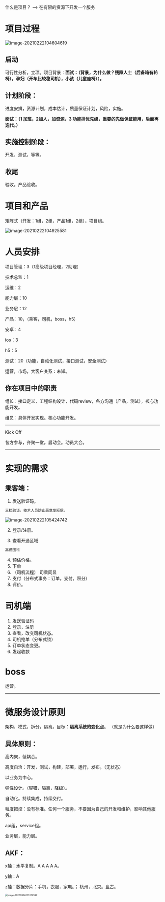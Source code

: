 什么是项目？ --> 在有限的资源下开发一个服务

# 项目过程

 ![image-20210222104604619](images/image-20210222104604619.png)

## 启动

可行性分析，立项。项目背景：**面试：（背景，为什么做？残障人士（后备箱有轮椅），孕妇（开车比较稳司机），小孩（儿童座椅））。**



## 计划阶段：

进度安排，资源计划，成本估计，质量保证计划，风险，实施。

**面试：（1 加班，2加人，加资源，3 功能排优先级，重要的先做保证能用，后面再迭代。）**



## 实施控制阶段：

开发，测试，等等。



## 收尾

验收。产品验收。



# 项目和产品

矩阵式（开发：1组，2组，产品1组，2组），项目组。

 ![image-20210222104925581](images/image-20210222104925581.png)

# 人员安排

项目管理：3（1高级项目经理，2助理）

技术总监：1

运维：2

能力层：10

业务层：12

产品：10，（乘客，司机，boss，h5）

安卓：4

ios：3

h5：5

测试：20（功能，自动化测试，接口测试，安全测试）

运营，市场，大客户关系：未知。

## 你在项目中的职责

组长：接口定义，工程结构设计，代码review，各方沟通（产品，测试），核心功能开发。

组员：具体开发实现。核心功能开发。





----

Kick Off

各方参与，齐聚一堂。启动会。动员大会。

---



# 实现的需求

## 乘客端：

1. 发送验证码。

```sh
三挡验证。技术人员防止恶意发短信。
```

 ![image-20210222105424742](images/image-20210222105424742.png)

2. 登录/注册。

3. 查看开通区域

```sh
高德围栏
```

4. 预估价格。
5. 下单
6. （司机流程）  司乘同显
7. 支付（分布式事务：订单，支付，积分）
8. 评价。

# 司机端

1. 发送验证码
2. 登录，注册
3. 查看，改变司机状态。
4. 司机抢单（分布式锁）
5. 订单状态变更。
6. 发起收款

# boss

运营。



---

# 微服务设计原则

架构，模式，拆分，隔离。目标：**隔离系统的变化点**。  （就是为什么要这样做）



## 具体原则：

高内聚，低耦合。

高度自治：开发，测试，构建，部署，运行，发布。（无状态）

以业务为中心。

弹性设计。（容错，隔离，降级）。

自动化。持续集成，持续交付。

粒度把控：没有标准。任何一个服务，不要因为自己的开发和维护，影响其他服务。



api组，service组。

业务层，能力层。



## AKF：

x轴：水平复制。A  A  A   A   A。

y轴：A 

z轴：数据分片：手机，衣服，家电。； 杭州，北京。盘古。



 <img src="images/image-20200924023324592.png" alt="image-20200924023324592" style="zoom:50%;" />

 